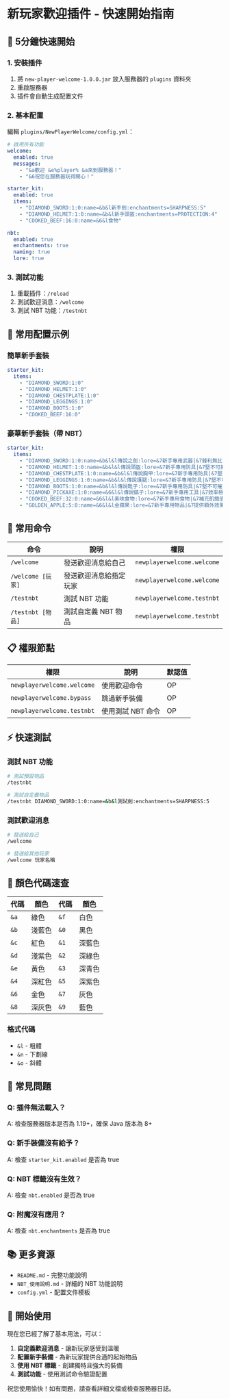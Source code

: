 # 新玩家歡迎插件 - 快速開始指南

## 🚀 5分鐘快速開始

### 1. 安裝插件
1. 將 `new-player-welcome-1.0.0.jar` 放入服務器的 `plugins` 資料夾
2. 重啟服務器
3. 插件會自動生成配置文件

### 2. 基本配置
編輯 `plugins/NewPlayerWelcome/config.yml`：

```yaml
# 啟用所有功能
welcome:
  enabled: true
  messages:
    - "&a歡迎 &e%player% &a來到服務器！"
    - "&6祝您在服務器玩得開心！"

starter_kit:
  enabled: true
  items:
    - "DIAMOND_SWORD:1:0:name=&b&l新手劍:enchantments=SHARPNESS:5"
    - "DIAMOND_HELMET:1:0:name=&b&l新手頭盔:enchantments=PROTECTION:4"
    - "COOKED_BEEF:16:0:name=&6&l食物"

nbt:
  enabled: true
  enchantments: true
  naming: true
  lore: true
```

### 3. 測試功能
1. 重載插件：`/reload`
2. 測試歡迎消息：`/welcome`
3. 測試 NBT 功能：`/testnbt`

## 🎯 常用配置示例

### 簡單新手套裝
```yaml
starter_kit:
  items:
    - "DIAMOND_SWORD:1:0"
    - "DIAMOND_HELMET:1:0"
    - "DIAMOND_CHESTPLATE:1:0"
    - "DIAMOND_LEGGINGS:1:0"
    - "DIAMOND_BOOTS:1:0"
    - "COOKED_BEEF:16:0"
```

### 豪華新手套裝（帶 NBT）
```yaml
starter_kit:
  items:
    - "DIAMOND_SWORD:1:0:name=&b&l&l傳說之劍:lore=&7新手專用武器|&7鋒利無比:enchantments=SHARPNESS:5,DURABILITY:3,LOOTING:2"
    - "DIAMOND_HELMET:1:0:name=&b&l&l傳說頭盔:lore=&7新手專用防具|&7堅不可摧:enchantments=PROTECTION:4,UNBREAKING:3,THORNS:2"
    - "DIAMOND_CHESTPLATE:1:0:name=&b&l&l傳說胸甲:lore=&7新手專用防具|&7堅不可摧:enchantments=PROTECTION:4,UNBREAKING:3,THORNS:2"
    - "DIAMOND_LEGGINGS:1:0:name=&b&l&l傳說護腿:lore=&7新手專用防具|&7堅不可摧:enchantments=PROTECTION:4,UNBREAKING:3,THORNS:2"
    - "DIAMOND_BOOTS:1:0:name=&b&l&l傳說靴子:lore=&7新手專用防具|&7堅不可摧:enchantments=PROTECTION:4,UNBREAKING:3,FEATHER_FALLING:4"
    - "DIAMOND_PICKAXE:1:0:name=&6&l&l傳說鎬子:lore=&7新手專用工具|&7效率極高:enchantments=EFFICIENCY:5,UNBREAKING:3,SILK_TOUCH:1"
    - "COOKED_BEEF:32:0:name=&6&l&l美味食物:lore=&7新手專用食物|&7補充飢餓值"
    - "GOLDEN_APPLE:5:0:name=&6&l&l金蘋果:lore=&7新手專用物品|&7提供額外效果"
```

## 🔧 常用命令

| 命令 | 說明 | 權限 |
|------|------|------|
| `/welcome` | 發送歡迎消息給自己 | `newplayerwelcome.welcome` |
| `/welcome [玩家]` | 發送歡迎消息給指定玩家 | `newplayerwelcome.welcome` |
| `/testnbt` | 測試 NBT 功能 | `newplayerwelcome.testnbt` |
| `/testnbt [物品]` | 測試自定義 NBT 物品 | `newplayerwelcome.testnbt` |

## 📋 權限節點

| 權限 | 說明 | 默認值 |
|------|------|--------|
| `newplayerwelcome.welcome` | 使用歡迎命令 | OP |
| `newplayerwelcome.bypass` | 跳過新手裝備 | OP |
| `newplayerwelcome.testnbt` | 使用測試 NBT 命令 | OP |

## ⚡ 快速測試

### 測試 NBT 功能
```bash
# 測試預設物品
/testnbt

# 測試自定義物品
/testnbt DIAMOND_SWORD:1:0:name=&b&l測試劍:enchantments=SHARPNESS:5
```

### 測試歡迎消息
```bash
# 發送給自己
/welcome

# 發送給其他玩家
/welcome 玩家名稱
```

## 🎨 顏色代碼速查

| 代碼 | 顏色 | 代碼 | 顏色 |
|------|------|------|------|
| `&a` | 綠色 | `&f` | 白色 |
| `&b` | 淺藍色 | `&0` | 黑色 |
| `&c` | 紅色 | `&1` | 深藍色 |
| `&d` | 淺紫色 | `&2` | 深綠色 |
| `&e` | 黃色 | `&3` | 深青色 |
| `&4` | 深紅色 | `&5` | 深紫色 |
| `&6` | 金色 | `&7` | 灰色 |
| `&8` | 深灰色 | `&9` | 藍色 |

### 格式代碼
- `&l` - 粗體
- `&n` - 下劃線
- `&o` - 斜體

## 🚨 常見問題

### Q: 插件無法載入？
A: 檢查服務器版本是否為 1.19+，確保 Java 版本為 8+

### Q: 新手裝備沒有給予？
A: 檢查 `starter_kit.enabled` 是否為 true

### Q: NBT 標籤沒有生效？
A: 檢查 `nbt.enabled` 是否為 true

### Q: 附魔沒有應用？
A: 檢查 `nbt.enchantments` 是否為 true

## 📚 更多資源

- `README.md` - 完整功能說明
- `NBT_使用說明.md` - 詳細的 NBT 功能說明
- `config.yml` - 配置文件模板

## 🎉 開始使用

現在您已經了解了基本用法，可以：

1. **自定義歡迎消息** - 讓新玩家感受到溫暖
2. **配置新手裝備** - 為新玩家提供合適的起始物品
3. **使用 NBT 標籤** - 創建獨特且強大的裝備
4. **測試功能** - 使用測試命令驗證配置

祝您使用愉快！如有問題，請查看詳細文檔或檢查服務器日誌。
